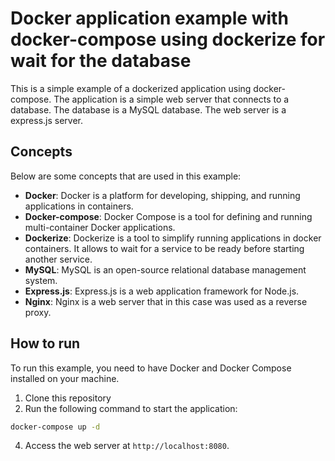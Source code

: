 # Docker application example with docker-compose using dockerize for wait for the database

This is a simple example of a dockerized application using docker-compose. The application is a simple web server that connects to a database. The database is a MySQL database. The web server is a express.js server.

## Concepts

Below are some concepts that are used in this example:

- **Docker**: Docker is a platform for developing, shipping, and running applications in containers.
- **Docker-compose**: Docker Compose is a tool for defining and running multi-container Docker applications.
- **Dockerize**: Dockerize is a tool to simplify running applications in docker containers. It allows to wait for a service to be ready before starting another service.
- **MySQL**: MySQL is an open-source relational database management system.
- **Express.js**: Express.js is a web application framework for Node.js.
- **Nginx**: Nginx is a web server that in this case was used as a reverse proxy.

## How to run

To run this example, you need to have Docker and Docker Compose installed on your machine.

1. Clone this repository
2. Run the following command to start the application:

```bash
docker-compose up -d
```

4. Access the web server at `http://localhost:8080`.
